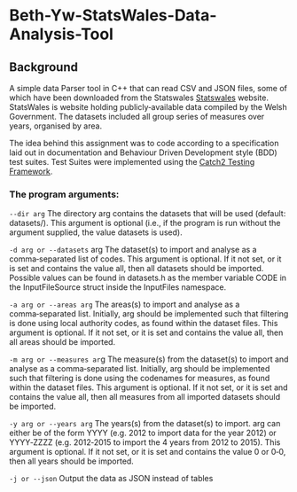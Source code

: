 # Beth-Yw-StatsWales-Data-Analysis-Tool

## Background
A simple data Parser tool in C++ that can read CSV and JSON files, some of which have been downloaded from the Statswales [Statswales](https://statswales.gov.wales/Catalogue) website. StatsWales is website holding publicly‑available data compiled by the Welsh Government. The datasets included all group series of measures over years, organised by area.

The idea behind this assignment was to code according to a specification laid out in documentation and Behaviour Driven Development style (BDD) test suites. Test Suites were implemented using the [Catch2 Testing Framework](https://github.com/catchorg/Catch2).

### The program arguments:

`‑‑dir arg` The directory arg contains the datasets that will be used (default: datasets/). This argument is optional (i.e., if the program is run without the argument supplied, the value datasets
is used).

`‑d arg or ‑‑datasets` arg The dataset(s) to import and analyse as a comma‑separated
list of codes. This argument is optional. If it not set, or it is
set and contains the value all, then all datasets should be
imported. Possible values can be found in datasets.h as the
member variable CODE in the InputFileSource struct inside
the InputFiles namespace.

`‑a arg or ‑‑areas arg` The areas(s) to import and analyse as a comma‑separated list.
Initially, arg should be implemented such that filtering is done
using local authority codes, as found within the dataset files.
This argument is optional. If it not set, or it is set and contains
the value all, then all areas should be imported.

`‑m arg or ‑‑measures ar`g The measure(s) from the dataset(s) to import and analyse as
a comma‑separated list. Initially, arg should be implemented
such that filtering is done using the codenames for measures,
as found within the dataset files. This argument is optional. If it
not set, or it is set and contains the value all, then all measures
from all imported datasets should be imported.

`‑y arg or ‑‑years arg` The years(s) from the dataset(s) to import. arg can either be
of the form YYYY (e.g. 2012 to import data for the year 2012) or
YYYY‑ZZZZ (e.g. 2012‑2015 to import the 4 years from 2012
to 2015). This argument is optional. If it not set, or it is set and
contains the value 0 or 0‑0, then all years should be imported.

`‑j or ‑‑json` Output the data as JSON instead of tables

